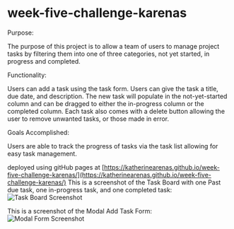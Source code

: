 # week-five-challenge-karenas

Purpose:

The purpose of this project is to allow a team of users to manage project tasks by filtering them into one of three categories, not yet started, in progress and completed.

Functionality:

Users can add a task using the task form. Users can give the task a title, due date, and description. The new task will populate in the not-yet-started column and can be dragged to either the in-progress column or the completed column. Each task also comes with a delete button allowing the user to remove unwanted tasks, or those made in error.

Goals Accomplished:

Users are able to track the progress of tasks via the task list allowing for easy task management.

deployed using gitHub pages at [https://katherinearenas.github.io/week-five-challenge-karenas/](https://katherinearenas.github.io/week-five-challenge-karenas/)
This is a screenshot of the Task Board with one Past due task, one in-progress task, and one completed task:
![Task Board Screenshot](assets/js/taskboardscreenshotkarenas.png "Task Board Screenshot")

This is a screenshot of the Modal Add Task Form:
![Modal Form Screenshot](assets/js/modalscreenshotkarenas.png "Modal Form Screenshot")
